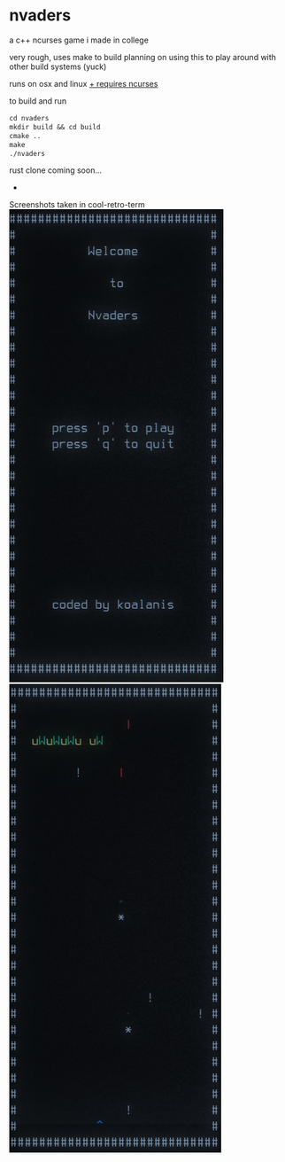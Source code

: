 # nvaders

a c++ ncurses game i made in college

very rough, uses make to build
planning on using this to play around with other build systems (yuck)


runs on osx and linux [+ requires ncurses](https://www.cyberciti.biz/faq/linux-install-ncurses-library-headers-on-debian-ubuntu-centos-fedora/)


to build and run
```
cd nvaders
mkdir build && cd build
cmake ..
make
./nvaders
```

rust clone coming soon...

-

Screenshots taken in cool-retro-term
![menu](./nvaders-menu.png)
![gameplay](./nvaders-gameplay.png)